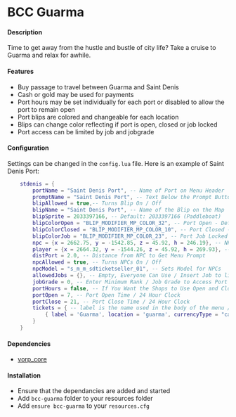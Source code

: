 # BCC Guarma

#### Description
Time to get away from the hustle and bustle of city life? Take a cruise to Guarma and relax for awhile.

#### Features
- Buy passage to travel between Guarma and Saint Denis
- Cash or gold may be used for payments
- Port hours may be set individually for each port or disabled to allow the port to remain open
- Port blips are colored and changeable for each location
- Blips can change color reflecting if port is open, closed or job locked
- Port access can be limited by job and jobgrade

#### Configuration
Settings can be changed in the `config.lua` file. Here is an example of Saint Denis Port:
```lua
    stdenis = {
        portName = "Saint Denis Port", -- Name of Port on Menu Header
        promptName = "Saint Denis Port", -- Text Below the Prompt Button
        blipAllowed = true,-- Turns Blip On / Off
        blipName = "Saint Denis Port", -- Name of the Blip on the Map
        blipSprite = 2033397166, -- Default: 2033397166 (Paddleboat)
        blipColorOpen = "BLIP_MODIFIER_MP_COLOR_32", -- Port Open - Default: White - Blip Colors Shown Below
        blipColorClosed = "BLIP_MODIFIER_MP_COLOR_10", -- Port Closed - Deafault: Red
        blipColorJob = "BLIP_MODIFIER_MP_COLOR_23", -- Port Job Locked - Default: Yellow
        npc = {x = 2662.75, y = -1542.85, z = 45.92, h = 246.19}, -- NPC and Port Blip Position
        player = {x = 2664.32, y = -1544.26, z = 45.92, h = 269.93}, -- Player Landing Position
        distPort = 2.0, -- Distance from NPC to Get Menu Prompt
        npcAllowed = true, -- Turns NPCs On / Off
        npcModel = "s_m_m_sdticketseller_01", -- Sets Model for NPCs
        allowedJobs = {}, -- Empty, Everyone Can Use / Insert Job to limit access - ex. "police"
        jobGrade = 0, -- Enter Minimum Rank / Job Grade to Access Port
        portHours = false, -- If You Want the Shops to Use Open and Closed Hours
        portOpen = 7, -- Port Open Time / 24 Hour Clock
        portClose = 21, -- Port Close Time / 24 Hour Clock
        tickets = { -- label is the name used in the body of the menu / currencyType = "cash" or "gold" / DO NOT CHANGE "location"
            { label = 'Guarma', location = 'guarma', currencyType = "cash", buyPrice = 25, sellPrice = 15 }
        }
    }
```

#### Dependencies
- [vorp_core](https://github.com/VORPCORE/vorp-core-lua)

#### Installation
- Ensure that the dependancies are added and started
- Add `bcc-guarma` folder to your resources folder
- Add `ensure bcc-guarma` to your `resources.cfg`
